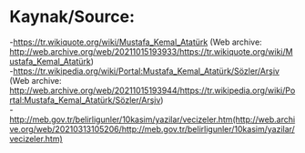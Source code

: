 # Kaynak/Source:  
-https://tr.wikiquote.org/wiki/Mustafa_Kemal_Atatürk (Web archive: http://web.archive.org/web/20211015193933/https://tr.wikiquote.org/wiki/Mustafa_Kemal_Atatürk)  
-https://tr.wikipedia.org/wiki/Portal:Mustafa_Kemal_Atatürk/Sözler/Arşiv (Web archive: http://web.archive.org/web/20211015193944/https://tr.wikipedia.org/wiki/Portal:Mustafa_Kemal_Atatürk/Sözler/Arşiv)  
-http://meb.gov.tr/belirligunler/10kasim/yazilar/vecizeler.htm(http://web.archive.org/web/20210313105206/http://meb.gov.tr/belirligunler/10kasim/yazilar/vecizeler.htm)  
